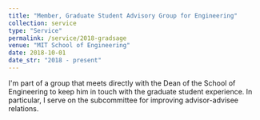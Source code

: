 ```yaml
---
title: "Member, Graduate Student Advisory Group for Engineering"
collection: service
type: "Service"
permalink: /service/2018-gradsage
venue: "MIT School of Engineering"
date: 2018-10-01
date_str: "2018 - present"
---
```


I&apos;m part of a group that meets directly with the Dean of the School of Engineering to keep him in touch with the graduate student experience. In particular, I serve on the subcommittee for improving advisor-advisee relations.
